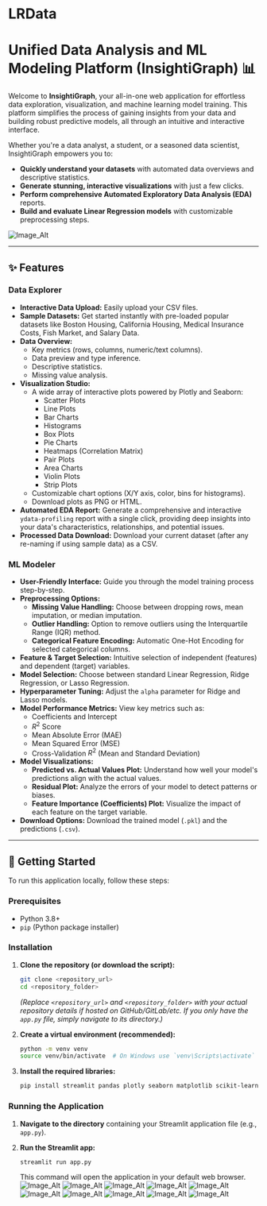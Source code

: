 # LRData

# Unified Data Analysis and ML Modeling Platform (InsightiGraph) 📊

Welcome to **InsightiGraph**, your all-in-one web application for effortless data exploration, visualization, and machine learning model training. This platform simplifies the process of gaining insights from your data and building robust predictive models, all through an intuitive and interactive interface.

Whether you're a data analyst, a student, or a seasoned data scientist, InsightiGraph empowers you to:

* **Quickly understand your datasets** with automated data overviews and descriptive statistics.
* **Generate stunning, interactive visualizations** with just a few clicks.
* **Perform comprehensive Automated Exploratory Data Analysis (EDA)** reports.
* **Build and evaluate Linear Regression models** with customizable preprocessing steps.

![Image_Alt](https://github.com/Mani212005/LRData/blob/6d4bd286991fddb9d9129966f0029d33b8b147da/lr%201.png)

---

## ✨ Features

### Data Explorer

* **Interactive Data Upload:** Easily upload your CSV files.
* **Sample Datasets:** Get started instantly with pre-loaded popular datasets like Boston Housing, California Housing, Medical Insurance Costs, Fish Market, and Salary Data.
* **Data Overview:**
    * Key metrics (rows, columns, numeric/text columns).
    * Data preview and type inference.
    * Descriptive statistics.
    * Missing value analysis.
* **Visualization Studio:**
    * A wide array of interactive plots powered by Plotly and Seaborn:
        * Scatter Plots
        * Line Plots
        * Bar Charts
        * Histograms
        * Box Plots
        * Pie Charts
        * Heatmaps (Correlation Matrix)
        * Pair Plots
        * Area Charts
        * Violin Plots
        * Strip Plots
    * Customizable chart options (X/Y axis, color, bins for histograms).
    * Download plots as PNG or HTML.
* **Automated EDA Report:** Generate a comprehensive and interactive `ydata-profiling` report with a single click, providing deep insights into your data's characteristics, relationships, and potential issues.
* **Processed Data Download:** Download your current dataset (after any re-naming if using sample data) as a CSV.

### ML Modeler

* **User-Friendly Interface:** Guide you through the model training process step-by-step.
* **Preprocessing Options:**
    * **Missing Value Handling:** Choose between dropping rows, mean imputation, or median imputation.
    * **Outlier Handling:** Option to remove outliers using the Interquartile Range (IQR) method.
    * **Categorical Feature Encoding:** Automatic One-Hot Encoding for selected categorical columns.
* **Feature & Target Selection:** Intuitive selection of independent (features) and dependent (target) variables.
* **Model Selection:** Choose between standard Linear Regression, Ridge Regression, or Lasso Regression.
* **Hyperparameter Tuning:** Adjust the `alpha` parameter for Ridge and Lasso models.
* **Model Performance Metrics:** View key metrics such as:
    * Coefficients and Intercept
    * $R^2$ Score
    * Mean Absolute Error (MAE)
    * Mean Squared Error (MSE)
    * Cross-Validation $R^2$ (Mean and Standard Deviation)
* **Model Visualizations:**
    * **Predicted vs. Actual Values Plot:** Understand how well your model's predictions align with the actual values.
    * **Residual Plot:** Analyze the errors of your model to detect patterns or biases.
    * **Feature Importance (Coefficients) Plot:** Visualize the impact of each feature on the target variable.
* **Download Options:** Download the trained model (`.pkl`) and the predictions (`.csv`).

---

## 🚀 Getting Started

To run this application locally, follow these steps:

### Prerequisites

* Python 3.8+
* `pip` (Python package installer)

### Installation

1.  **Clone the repository (or download the script):**

    ```bash
    git clone <repository_url>
    cd <repository_folder>
    ```

    *(Replace `<repository_url>` and `<repository_folder>` with your actual repository details if hosted on GitHub/GitLab/etc. If you only have the `app.py` file, simply navigate to its directory.)*

2.  **Create a virtual environment (recommended):**

    ```bash
    python -m venv venv
    source venv/bin/activate  # On Windows use `venv\Scripts\activate`
    ```

3.  **Install the required libraries:**

    ```bash
    pip install streamlit pandas plotly seaborn matplotlib scikit-learn ydata-profiling
    ```

### Running the Application

1.  **Navigate to the directory** containing your Streamlit application file (e.g., `app.py`).

2.  **Run the Streamlit app:**

    ```bash
    streamlit run app.py
    ```

    This command will open the application in your default web browser.
    ![Image_Alt](https://github.com/Mani212005/LRData/blob/6d4bd286991fddb9d9129966f0029d33b8b147da/lr2.png)
    ![Image_Alt](https://github.com/Mani212005/LRData/blob/6d4bd286991fddb9d9129966f0029d33b8b147da/lr3.png)
    ![Image_Alt](https://github.com/Mani212005/LRData/blob/6d4bd286991fddb9d9129966f0029d33b8b147da/lr4.png)
    ![Image_Alt](https://github.com/Mani212005/LRData/blob/6d4bd286991fddb9d9129966f0029d33b8b147da/lr5.png)
    ![Image_Alt](https://github.com/Mani212005/LRData/blob/6d4bd286991fddb9d9129966f0029d33b8b147da/lr6.png)
    ![Image_Alt](https://github.com/Mani212005/LRData/blob/6d4bd286991fddb9d9129966f0029d33b8b147da/lr7.png)
    ![Image_Alt](https://github.com/Mani212005/LRData/blob/6d4bd286991fddb9d9129966f0029d33b8b147da/lr8.png)
    ![Image_Alt](https://github.com/Mani212005/LRData/blob/6d4bd286991fddb9d9129966f0029d33b8b147da/lr9.png)
    ![Image_Alt](https://github.com/Mani212005/LRData/blob/6d4bd286991fddb9d9129966f0029d33b8b147da/lr10.png)
    ![Image_Alt](https://github.com/Mani212005/LRData/blob/6d4bd286991fddb9d9129966f0029d33b8b147da/lr11.png)

